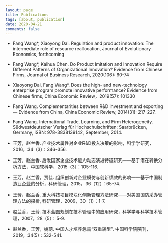 ```yaml
---
layout: page
title: Publications
tags: [about, publication]
date: 2020-04-21
comments: false
---
```

+ Fang Wang*, Xiaoyong Dai. Regulation and product innovation: The intermediate role of resource reallocation, Journal of Evolutionary Economics, forthcoming

+ Fang Wang*, Kaihua Chen. Do Product Imitation and Innovation Require Different Patterns of Organizational Innovation? Evidence from Chinese Firms, Journal of Business Research, 2020(106): 60-74

+ Xiaoyong Dai, Fang Wang*. Does the high- and new-technology enterprise program promote innovative performance? Evidence from Chinese firms, China Economic Review，2019(57): 101330

+ Fang Wang. Complementarities between R&D investment and exporting — Evidence from China, China Economic Review, 2014(31): 217-227.

+ Fang Wang. International Trade, Learning, and Firm Heterogeneity. Südwestdeutscher Verlag für Hochschulschriften: Saarbrücken, Germany, ISBN: 978-3838139142, September, 2014.

+ 王芳，赵兰香. 产业技术属性对企业R&D投入决策的影响，科学学研究，2016，34（3）：346-356.
+ 王芳，赵兰香. 后发国家企业技术能力动态演进特征研究——基于潜在转换分析方法，中国软科学，2015（3）：105-116.

+ 王芳，赵兰香，贾佳. 组织创新对企业模仿与创新绩效的影响——基于中国制造业企业的分析，科研管理，2015，36（12）：65-74.

+ 王芳，赵兰香. 重大科技项目模块化创新管理方法研究——对美国国防采办管理方法的探析, 科研管理，2009，30（1）：1-7.

+ 赵兰香，王芳. 技术蓝图规划在技术管理中的应用研究，科学学与科学技术管理，2007，28（5）：5-9.

+ 赵兰香，王芳，姚萌. 中国人才培养急需“双重转型”. 中国科学院院刊， 2019，34(5)：532-541.
